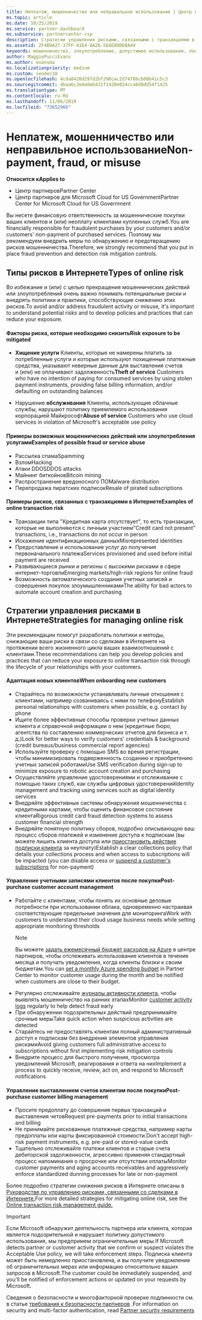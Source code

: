 ```yaml
---
title: Неплатеж, мошенничество или неправильное использование | Центр партнеров
ms.topic: article
ms.date: 10/25/2019
ms.service: partner-dashboard
ms.subservice: partnercenter-csp
description: Стратегии управления рисками, связанными с транзакциями в Интернете, включая неоплату клиентом товаров и услуг, мошеннические действия или злоупотребление.
ms.assetid: 2F4B9A27-37FF-41E4-8A26-5EAE88DD8A49
keywords: мошенничество, злоупотребление, допустимое использование, политика допустимого использования, неоплата, клиент не платит по счетам, риски в Интернете, хищение услуги, злоупотребление услугой, приостановка подписки,
author: MaggiePucciEvans
ms.author: evansma
ms.localizationpriority: medium
ms.custom: seodec18
ms.openlocfilehash: 4cda8426d29fd2bf290cac2d7478bcb08641c5c3
ms.sourcegitcommit: dbaa6c2e8a0e6431f1420e024cca6d0dd54f1425
ms.translationtype: MT
ms.contentlocale: ru-RU
ms.lasthandoff: 11/06/2019
ms.locfileid: "73652966"
---
```

# <a name="non-payment-fraud-or-misuse"></a><span data-ttu-id="b8df0-104">Неплатеж, мошенничество или неправильное использование</span><span class="sxs-lookup"><span data-stu-id="b8df0-104">Non-payment, fraud, or misuse</span></span>

<span data-ttu-id="b8df0-105">**Относится к**</span><span class="sxs-lookup"><span data-stu-id="b8df0-105">**Applies to**</span></span>

-  <span data-ttu-id="b8df0-106">Центр партнеров</span><span class="sxs-lookup"><span data-stu-id="b8df0-106">Partner Center</span></span>
-  <span data-ttu-id="b8df0-107">Центр партнеров для Microsoft Cloud for US Government</span><span class="sxs-lookup"><span data-stu-id="b8df0-107">Partner Center for Microsoft Cloud for US Government</span></span>



<span data-ttu-id="b8df0-108">Вы несете финансовую ответственность за мошеннические покупки ваших клиентов и (или) неоплату клиентами купленных служб.</span><span class="sxs-lookup"><span data-stu-id="b8df0-108">You are financially responsible for fraudulent purchases by your customers and/or customers' non-payment of purchased services.</span></span> <span data-ttu-id="b8df0-109">Поэтому мы рекомендуем внедрить меры по обнаружению и предотвращению рисков мошенничества.</span><span class="sxs-lookup"><span data-stu-id="b8df0-109">Therefore, we strongly recommend that you put in place fraud prevention and detection risk mitigation controls.</span></span>

## <a name="types-of-online-risk"></a><span data-ttu-id="b8df0-110">Типы рисков в Интернете</span><span class="sxs-lookup"><span data-stu-id="b8df0-110">Types of online risk</span></span>

<span data-ttu-id="b8df0-111">Во избежание и (или) с целью прекращения мошеннических действий или злоупотреблений очень важно понимать потенциальные риски и внедрять политики и практики, способствующие снижению этих рисков.</span><span class="sxs-lookup"><span data-stu-id="b8df0-111">To avoid and/or address fraudulent activity or misuse, it's important to understand potential risks and to develop policies and practices that can reduce your exposure.</span></span>

#### <a name="risk-exposure-to-be-mitigated"></a><span data-ttu-id="b8df0-112">Факторы риска, которые необходимо снизить</span><span class="sxs-lookup"><span data-stu-id="b8df0-112">Risk exposure to be mitigated</span></span>

- <span data-ttu-id="b8df0-113">**Хищение услуги** Клиенты, которые не намерены платить за потребленные услуги и которые используют похищенные платежные средства, указывают неверные данные для выставления счетов и (или) не оплачивают задолженность</span><span class="sxs-lookup"><span data-stu-id="b8df0-113">**Theft of service** Customers who have no intention of paying for consumed services by using stolen payment instruments, providing false billing information, and/or defaulting on outstanding balances</span></span>

- <span data-ttu-id="b8df0-114">Нарушение **обслуживания** Клиенты, использующие облачные службы, нарушают политику приемлемого использования корпорацией Майкрософт</span><span class="sxs-lookup"><span data-stu-id="b8df0-114">**Abuse of service** Customers who use cloud services in violation of Microsoft's acceptable use policy</span></span>

#### <a name="examples-of-possible-fraud-or-service-abuse"></a><span data-ttu-id="b8df0-115">Примеры возможных мошеннических действий или злоупотребления услугами</span><span class="sxs-lookup"><span data-stu-id="b8df0-115">Examples of possible fraud or service abuse</span></span>
- <span data-ttu-id="b8df0-116">Рассылка спама</span><span class="sxs-lookup"><span data-stu-id="b8df0-116">Spamming</span></span>
- <span data-ttu-id="b8df0-117">Взлом</span><span class="sxs-lookup"><span data-stu-id="b8df0-117">Hacking</span></span>
- <span data-ttu-id="b8df0-118">Атаки DDOS</span><span class="sxs-lookup"><span data-stu-id="b8df0-118">DDOS attacks</span></span>
- <span data-ttu-id="b8df0-119">Майнинг биткойнов</span><span class="sxs-lookup"><span data-stu-id="b8df0-119">Bitcoin mining</span></span>
- <span data-ttu-id="b8df0-120">Распространение вредоносного ПО</span><span class="sxs-lookup"><span data-stu-id="b8df0-120">Malware distribution</span></span>
- <span data-ttu-id="b8df0-121">Перепродажа пиратских подписок</span><span class="sxs-lookup"><span data-stu-id="b8df0-121">Resale of pirated subscriptions</span></span> 

#### <a name="examples-of-online-transaction-risk"></a><span data-ttu-id="b8df0-122">Примеры рисков, связанных с транзакциями в Интернете</span><span class="sxs-lookup"><span data-stu-id="b8df0-122">Examples of online transaction risk</span></span>
- <span data-ttu-id="b8df0-123">Транзакции типа "Кредитная карта отсутствует", то есть транзакции, которые не выполняются с личным участием</span><span class="sxs-lookup"><span data-stu-id="b8df0-123">"Credit card not present" transactions, i.e., transactions do not occur in person</span></span>
- <span data-ttu-id="b8df0-124">Искажение идентификационных данных</span><span class="sxs-lookup"><span data-stu-id="b8df0-124">Misrepresented identities</span></span>
- <span data-ttu-id="b8df0-125">Предоставление и использование услуг до получения первоначального платежа</span><span class="sxs-lookup"><span data-stu-id="b8df0-125">Services provisioned and used before initial payment are received</span></span>
- <span data-ttu-id="b8df0-126">Развивающиеся рынки и регионы с высокими рисками в сфере интернет-торговли</span><span class="sxs-lookup"><span data-stu-id="b8df0-126">Emerging markets/high-risk regions for online fraud</span></span>
- <span data-ttu-id="b8df0-127">Возможность автоматического создания учетных записей и совершения покупок злоумышленниками</span><span class="sxs-lookup"><span data-stu-id="b8df0-127">The ability for bad actors to automate account creation and purchasing</span></span>

## <a name="strategies-for-managing-online-risk"></a><span data-ttu-id="b8df0-128">Стратегии управления рисками в Интернете</span><span class="sxs-lookup"><span data-stu-id="b8df0-128">Strategies for managing online risk</span></span>

<span data-ttu-id="b8df0-129">Эти рекомендации помогут разработать политики и методы, снижающие ваши риски в связи со сделками в Интернете на протяжении всего жизненного цикла ваших взаимоотношений с клиентами.</span><span class="sxs-lookup"><span data-stu-id="b8df0-129">These recommendations can help you develop policies and practices that can reduce your exposure to online transaction risk through the lifecycle of your relationships with your customers.</span></span>  

#### <a name="when-onboarding-new-customers"></a><span data-ttu-id="b8df0-130">Адаптация новых клиентов</span><span class="sxs-lookup"><span data-stu-id="b8df0-130">When onboarding new customers</span></span>
- <span data-ttu-id="b8df0-131">Старайтесь по возможности устанавливать личные отношения с клиентами, например созваниваясь с ними по телефону</span><span class="sxs-lookup"><span data-stu-id="b8df0-131">Establish personal relationships with customers when possible, e.g. contact by phone</span></span>
- <span data-ttu-id="b8df0-132">Ищите более эффективные способы проверки учетных данных клиента и справочной информации о нем (кредитные бюро, агентства по составлению коммерческих отчетов для бизнеса и т. д.)</span><span class="sxs-lookup"><span data-stu-id="b8df0-132">Look for better ways to verify customers' credentials & background (credit bureaus/business commercial report agencies)</span></span> 
- <span data-ttu-id="b8df0-133">Используйте проверку с помощью SMS во время регистрации, чтобы минимизировать подверженность созданию и приобретению учетных записей роботами</span><span class="sxs-lookup"><span data-stu-id="b8df0-133">Use SMS verification during sign-up to minimize exposure to robotic account creation and purchasing</span></span>
- <span data-ttu-id="b8df0-134">Осуществляйте управление удостоверениями и отслеживание с помощью таких служб, как службы цифровых удостоверений</span><span class="sxs-lookup"><span data-stu-id="b8df0-134">Identity management and tracking using services such as digital identity services</span></span>
- <span data-ttu-id="b8df0-135">Внедряйте эффективные системы обнаружения мошенничества с кредитными картами, чтобы оценить финансовое состояние клиента</span><span class="sxs-lookup"><span data-stu-id="b8df0-135">Rigorous credit card fraud detection systems to assess customer financial strength</span></span>
- <span data-ttu-id="b8df0-136">Внедряйте понятную политику сборов, подробно описывающую ваш процесс сборов платежей и изменение доступа к подпискам (вы можете лишить клиента доступа или [приостановить действие подписки клиента](suspend-a-subscription.md) за неуплату)</span><span class="sxs-lookup"><span data-stu-id="b8df0-136">Establish a clear collections policy that details your collections process and when access to subscriptions will be impacted (you can disable access or [suspend a customer's subscriptions](suspend-a-subscription.md) for non-payment)</span></span>

#### <a name="post-purchase-customer-account-management"></a><span data-ttu-id="b8df0-137">Управление учетными записями клиентов после покупки</span><span class="sxs-lookup"><span data-stu-id="b8df0-137">Post-purchase customer account management</span></span>
- <span data-ttu-id="b8df0-138">Работайте с клиентами, чтобы понять их основные деловые потребности при использовании облака, одновременно настраивая соответствующие предельные значения для мониторинга</span><span class="sxs-lookup"><span data-stu-id="b8df0-138">Work with customers to understand their cloud usage business needs while setting appropriate monitoring thresholds</span></span>
    > [!NOTE]  
    >  <span data-ttu-id="b8df0-139">Вы можете [задать ежемесячный бюджет расходов на Azure](set-an-azure-spending-budget-for-your-customers.md) в центре партнеров, чтобы отслеживать использование клиентов в течение месяца и получать уведомления, когда клиенты близки к своим бюджетам.</span><span class="sxs-lookup"><span data-stu-id="b8df0-139">You can [set a monthly Azure spending budget](set-an-azure-spending-budget-for-your-customers.md) in Partner Center to monitor customer usage during the month and be notified when customers are close to their budget.</span></span>
- <span data-ttu-id="b8df0-140">Регулярно отслеживайте [журналы активности клиента](activity-logs.md), чтобы выявлять мошенничество на ранних этапах</span><span class="sxs-lookup"><span data-stu-id="b8df0-140">Monitor [customer activity logs](activity-logs.md) regularly to help detect fraud early</span></span>
- <span data-ttu-id="b8df0-141">При обнаружении подозрительных действий предпринимайте срочные меры</span><span class="sxs-lookup"><span data-stu-id="b8df0-141">Take quick action when suspicious activities are detected</span></span>
- <span data-ttu-id="b8df0-142">Старайтесь не предоставлять клиентам полный административный доступ к подпискам без внедрения элементов управления рисками</span><span class="sxs-lookup"><span data-stu-id="b8df0-142">Avoid giving customers full administrative access to subscriptions without first implementing risk mitigation controls</span></span>
- <span data-ttu-id="b8df0-143">Внедрите процесс для быстрого получения, просмотра уведомлений Microsoft, реагирования и ответа на них</span><span class="sxs-lookup"><span data-stu-id="b8df0-143">Implement a process to quickly receive, review, act on, and respond to Microsoft notifications</span></span>

#### <a name="post-purchase-customer-billing-management"></a><span data-ttu-id="b8df0-144">Управление выставлением счетов клиентам после покупки</span><span class="sxs-lookup"><span data-stu-id="b8df0-144">Post-purchase customer billing management</span></span>
- <span data-ttu-id="b8df0-145">Просите предоплату до совершения первых транзакций и выставления четов</span><span class="sxs-lookup"><span data-stu-id="b8df0-145">Request pre-payments prior to initial transactions and billing</span></span> 
- <span data-ttu-id="b8df0-146">Не принимайте рискованные платежные средства, например карты предоплаты или карты фиксированной стоимости.</span><span class="sxs-lookup"><span data-stu-id="b8df0-146">Don't accept high-risk payment instruments, e.g. pre-paid or stored-value cards</span></span>
- <span data-ttu-id="b8df0-147">Тщательно отслеживайте платежи клиентов и старые счета дебиторской задолженности, агрессивно применяя стандартный процесс напоминания о просрочке или отсутствии оплаты</span><span class="sxs-lookup"><span data-stu-id="b8df0-147">Monitor customer payments and aging accounts receivables and aggressively enforce standardized dunning processes for late or non-payment</span></span>

<span data-ttu-id="b8df0-148">Более подробно стратегии снижения рисков в Интернете описаны в [Руководстве по управлению рисками, связанными со сделками в Интернете.](https://assets.windowsphone.com/7d885238-e13b-4f10-a682-3d5adacd2859/CSP-PartnerRiskGuide-APSFinal_InvariantCulture_Default.zip)</span><span class="sxs-lookup"><span data-stu-id="b8df0-148">For more detailed strategies for mitigating online risk, see the [Online transaction risk management guide.](https://assets.windowsphone.com/7d885238-e13b-4f10-a682-3d5adacd2859/CSP-PartnerRiskGuide-APSFinal_InvariantCulture_Default.zip)</span></span>

> [!IMPORTANT]  
> <span data-ttu-id="b8df0-149">Если Microsoft обнаружит деятельность партнера или клиента, которая является подозрительной и нарушает политику допустимого использования, мы предпримем ограничительные меры.</span><span class="sxs-lookup"><span data-stu-id="b8df0-149">If Microsoft detects partner or customer activity that we confirm or suspect violates the Acceptable Use policy, we will take enforcement steps.</span></span> <span data-ttu-id="b8df0-150">Подписка клиента может быть немедленно приостановлена, и вы получите уведомление об ограничительных мерах или информацию относительно ваших запросов в Microsoft.</span><span class="sxs-lookup"><span data-stu-id="b8df0-150">The customer could be immediately suspended, and you'll be notified of enforcement actions or updated on your requests by Microsoft.</span></span>

 <span data-ttu-id="b8df0-151">Сведения о безопасности и многофакторной проверке подлинности см. в статье [требования к безопасности партнеров](partner-security-requirements.md) .</span><span class="sxs-lookup"><span data-stu-id="b8df0-151">For information on security and multi-factor authentication, read [Partner security requirements](partner-security-requirements.md)</span></span>

 



